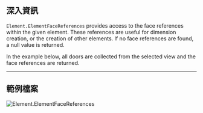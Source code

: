 ## 深入資訊
`Element.ElementFaceReferences` provides access to the face references within the given element. These references are useful for dimension creation, or the creation of other elements. If no face references are found, a null value is returned.

In the example below, all doors are collected from the selected view and the face references are returned.
___
## 範例檔案

![Element.ElementFaceReferences](./Revit.Elements.Element.ElementFaceReferences_img.jpg)
